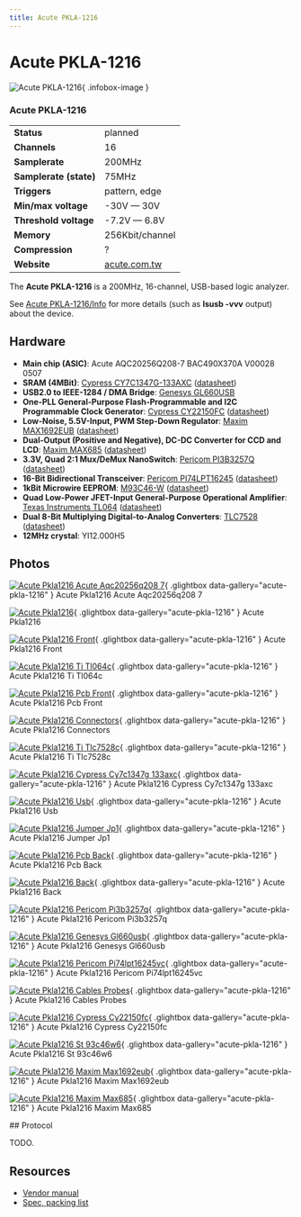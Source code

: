 ```yaml
---
title: Acute PKLA-1216
---
```


# Acute PKLA-1216

<div class="infobox" markdown>

![Acute PKLA-1216](./img/Acute_pkla1216_acute_aqc20256q208_7.jpg){ .infobox-image }

### Acute PKLA-1216

| | |
|---|---|
| **Status** | planned |
| **Channels** | 16 |
| **Samplerate** | 200MHz |
| **Samplerate (state)** | 75MHz |
| **Triggers** | pattern, edge |
| **Min/max voltage** | -30V — 30V |
| **Threshold voltage** | -7.2V — 6.8V |
| **Memory** | 256Kbit/channel |
| **Compression** | ? |
| **Website** | [acute.com.tw](http://www.acute.com.tw/product/la.php) |

</div>

The **Acute PKLA-1216** is a 200MHz, 16-channel, USB-based logic analyzer.

See [Acute PKLA-1216/Info](https://sigrok.org/wiki/Acute_PKLA-1216/Info) for more details (such as **lsusb -vvv** output) about the device.

## Hardware
- **Main chip (ASIC)**: Acute AQC20256Q208-7 BAC490X370A V00028 0507
- **SRAM (4MBit)**: [Cypress CY7C1347G-133AXC](http://www.cypress.com/?mpn=CY7C1347G-133AXC) ([datasheet](http://www.cypress.com/?docID=23463))
- **USB2.0 to IEEE-1284 / DMA Bridge**: [Genesys GL660USB](http://www.genesyslogic.com/_en/News%20message.php?id=108)
- **One-PLL General-Purpose Flash-Programmable and I2C Programmable Clock Generator**: [Cypress CY22150FC](http://www.cypress.com/?mpn=CY22150FZXC) ([datasheet](http://www.cypress.com/?docID=31685))
- **Low-Noise, 5.5V-Input, PWM Step-Down Regulator**: [Maxim MAX1692EUB](http://www.maxim-ic.com/datasheet/index.mvp/id/1932/t/al) ([datasheet](http://datasheets.maxim-ic.com/en/ds/MAX1692.pdf))
- **Dual-Output (Positive and Negative), DC-DC Converter for CCD and LCD**: [Maxim MAX685](http://www.maxim-ic.com/datasheet/index.mvp/id/1859) ([datasheet](http://datasheets.maxim-ic.com/en/ds/MAX685.pdf))
- **3.3V, Quad 2:1 Mux/DeMux NanoSwitch**: [Pericom PI3B3257Q](http://www.pericom.com/products/switch/digital/PI3B3257/) ([datasheet](http://www.pericom.com/pdf/datasheets/PI3B3257.pdf))
- **16-Bit Bidirectional Transceiver**: [Pericom PI74LPT16245](http://www.pericom.com/products/logic/PI74LPT16245/) ([datasheet](http://www.pericom.com/pdf/datasheets/PI74LPT16245.pdf))
- **1kBit Microwire EEPROM**: [M93C46-W](http://www.st.com/internet/mcu/product/63991.jsp) ([datasheet](http://www.st.com/internet/com/TECHNICAL_RESOURCES/TECHNICAL_LITERATURE/DATASHEET/CD00001142.pdf))
- **Quad Low-Power JFET-Input General-Purpose Operational Amplifier**: [Texas Instruments TL064](http://www.ti.com/product/tl064) ([datasheet](http://www.ti.com/lit/gpn/tl064))
- **Dual 8-Bit Multiplying Digital-to-Analog Converters**: [TLC7528](http://www.ti.com/product/tlc7528) ([datasheet](http://www.ti.com/lit/gpn/tlc7528))
- **12MHz crystal**: YI12.000H5

## Photos

<div class="photo-grid" markdown>

[![Acute Pkla1216 Acute Aqc20256q208 7](./img/Acute_pkla1216_acute_aqc20256q208_7.jpg)](./img/Acute_pkla1216_acute_aqc20256q208_7.jpg "Acute Pkla1216 Acute Aqc20256q208 7"){ .glightbox data-gallery="acute-pkla-1216" }
<span class="caption">Acute Pkla1216 Acute Aqc20256q208 7</span>

[![Acute Pkla1216](./img/Acute_pkla1216.png)](./img/Acute_pkla1216.png "Acute Pkla1216"){ .glightbox data-gallery="acute-pkla-1216" }
<span class="caption">Acute Pkla1216</span>

[![Acute Pkla1216 Front](./img/Acute_pkla1216_front.jpg)](./img/Acute_pkla1216_front.jpg "Acute Pkla1216 Front"){ .glightbox data-gallery="acute-pkla-1216" }
<span class="caption">Acute Pkla1216 Front</span>

[![Acute Pkla1216 Ti Tl064c](./img/Acute_pkla1216_ti_tl064c.jpg)](./img/Acute_pkla1216_ti_tl064c.jpg "Acute Pkla1216 Ti Tl064c"){ .glightbox data-gallery="acute-pkla-1216" }
<span class="caption">Acute Pkla1216 Ti Tl064c</span>

[![Acute Pkla1216 Pcb Front](./img/Acute_pkla1216_pcb_front.jpg)](./img/Acute_pkla1216_pcb_front.jpg "Acute Pkla1216 Pcb Front"){ .glightbox data-gallery="acute-pkla-1216" }
<span class="caption">Acute Pkla1216 Pcb Front</span>

[![Acute Pkla1216 Connectors](./img/Acute_pkla1216_connectors.jpg)](./img/Acute_pkla1216_connectors.jpg "Acute Pkla1216 Connectors"){ .glightbox data-gallery="acute-pkla-1216" }
<span class="caption">Acute Pkla1216 Connectors</span>

[![Acute Pkla1216 Ti Tlc7528c](./img/Acute_pkla1216_ti_tlc7528c.jpg)](./img/Acute_pkla1216_ti_tlc7528c.jpg "Acute Pkla1216 Ti Tlc7528c"){ .glightbox data-gallery="acute-pkla-1216" }
<span class="caption">Acute Pkla1216 Ti Tlc7528c</span>

[![Acute Pkla1216 Cypress Cy7c1347g 133axc](./img/Acute_pkla1216_cypress_cy7c1347g_133axc.jpg)](./img/Acute_pkla1216_cypress_cy7c1347g_133axc.jpg "Acute Pkla1216 Cypress Cy7c1347g 133axc"){ .glightbox data-gallery="acute-pkla-1216" }
<span class="caption">Acute Pkla1216 Cypress Cy7c1347g 133axc</span>

[![Acute Pkla1216 Usb](./img/Acute_pkla1216_usb.jpg)](./img/Acute_pkla1216_usb.jpg "Acute Pkla1216 Usb"){ .glightbox data-gallery="acute-pkla-1216" }
<span class="caption">Acute Pkla1216 Usb</span>

[![Acute Pkla1216 Jumper Jp1](./img/Acute_pkla1216_jumper_jp1.jpg)](./img/Acute_pkla1216_jumper_jp1.jpg "Acute Pkla1216 Jumper Jp1"){ .glightbox data-gallery="acute-pkla-1216" }
<span class="caption">Acute Pkla1216 Jumper Jp1</span>

[![Acute Pkla1216 Pcb Back](./img/Acute_pkla1216_pcb_back.jpg)](./img/Acute_pkla1216_pcb_back.jpg "Acute Pkla1216 Pcb Back"){ .glightbox data-gallery="acute-pkla-1216" }
<span class="caption">Acute Pkla1216 Pcb Back</span>

[![Acute Pkla1216 Back](./img/Acute_pkla1216_back.jpg)](./img/Acute_pkla1216_back.jpg "Acute Pkla1216 Back"){ .glightbox data-gallery="acute-pkla-1216" }
<span class="caption">Acute Pkla1216 Back</span>

[![Acute Pkla1216 Pericom Pi3b3257q](./img/Acute_pkla1216_pericom_pi3b3257q.jpg)](./img/Acute_pkla1216_pericom_pi3b3257q.jpg "Acute Pkla1216 Pericom Pi3b3257q"){ .glightbox data-gallery="acute-pkla-1216" }
<span class="caption">Acute Pkla1216 Pericom Pi3b3257q</span>

[![Acute Pkla1216 Genesys Gl660usb](./img/Acute_pkla1216_genesys_gl660usb.jpg)](./img/Acute_pkla1216_genesys_gl660usb.jpg "Acute Pkla1216 Genesys Gl660usb"){ .glightbox data-gallery="acute-pkla-1216" }
<span class="caption">Acute Pkla1216 Genesys Gl660usb</span>

[![Acute Pkla1216 Pericom Pi74lpt16245vc](./img/Acute_pkla1216_pericom_pi74lpt16245vc.jpg)](./img/Acute_pkla1216_pericom_pi74lpt16245vc.jpg "Acute Pkla1216 Pericom Pi74lpt16245vc"){ .glightbox data-gallery="acute-pkla-1216" }
<span class="caption">Acute Pkla1216 Pericom Pi74lpt16245vc</span>

[![Acute Pkla1216 Cables Probes](./img/Acute_pkla1216_cables_probes.jpg)](./img/Acute_pkla1216_cables_probes.jpg "Acute Pkla1216 Cables Probes"){ .glightbox data-gallery="acute-pkla-1216" }
<span class="caption">Acute Pkla1216 Cables Probes</span>

[![Acute Pkla1216 Cypress Cy22150fc](./img/Acute_pkla1216_cypress_cy22150fc.jpg)](./img/Acute_pkla1216_cypress_cy22150fc.jpg "Acute Pkla1216 Cypress Cy22150fc"){ .glightbox data-gallery="acute-pkla-1216" }
<span class="caption">Acute Pkla1216 Cypress Cy22150fc</span>

[![Acute Pkla1216 St 93c46w6](./img/Acute_pkla1216_st_93c46w6.jpg)](./img/Acute_pkla1216_st_93c46w6.jpg "Acute Pkla1216 St 93c46w6"){ .glightbox data-gallery="acute-pkla-1216" }
<span class="caption">Acute Pkla1216 St 93c46w6</span>

[![Acute Pkla1216 Maxim Max1692eub](./img/Acute_pkla1216_maxim_max1692eub.jpg)](./img/Acute_pkla1216_maxim_max1692eub.jpg "Acute Pkla1216 Maxim Max1692eub"){ .glightbox data-gallery="acute-pkla-1216" }
<span class="caption">Acute Pkla1216 Maxim Max1692eub</span>

[![Acute Pkla1216 Maxim Max685](./img/Acute_pkla1216_maxim_max685.jpg)](./img/Acute_pkla1216_maxim_max685.jpg "Acute Pkla1216 Maxim Max685"){ .glightbox data-gallery="acute-pkla-1216" }
<span class="caption">Acute Pkla1216 Maxim Max685</span>

</div>
## Protocol

TODO.

## Resources
- [Vendor manual](http://www.acute.com.tw/Software/manual/enla.pdf)
- [Spec, packing list](http://www.acute.com.tw/Software/spec/pkla.zip)

